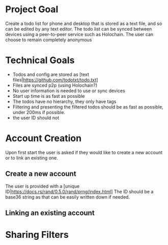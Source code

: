 # Project Goal

Create a todo list for phone and desktop that is stored as a text file, and so can be edited by any text editor.
The todo list can be synced between devices using a peer-to-peer service such as Holochain.
The user can choose to remain completely anonymous

# Technical Goals

* Todos and config are stored as [text files|https://github.com/todotxt/todo.txt]
* Files are synced p2p (using Holochain?)
* No user information is needed to use or sync devices
* Start up time is as fast as possible
* The todos have no hierarchy, they only have tags
* Filtering and presenting the filtered todos should be as fast as possible, under 200ms if possible.
* the user ID should not 

# Account Creation

Upon first start the user is asked if they would like to create a new account or to link an existing one.

## Create a new account

The user is provided with a [unique ID|https://docs.rs/rand/0.5.0/rand/prng/index.html] 
The ID should be a base36 string as that can be easily written down if needed.

## Linking an existing account



# Sharing Filters


